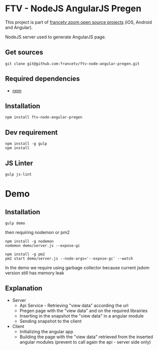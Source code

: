 # FTV - NodeJS AngularJS Pregen

This project is part of [francetv zoom open source projects](https://github.com/francetv/zoom-public) (iOS, Android and Angular).

NodeJS server used to generate AngularJS page.

## Get sources

```
git clone git@github.com:francetv/ftv-node-angular-pregen.git
```

## Required dependencies

- [npm](https://nodejs.org/)

## Installation

```
npm install ftv-node-angular-pregen
```

## Dev requirement

```
npm install -g gulp
npm install
```

## JS Linter

```
gulp js-lint
```

# Demo

## Installation

```
gulp demo
```

then requiring nodemon or pm2

```
npm install -g nodemon
nodemon demo/server.js --expose-gc
```

```
npm install -g pm2
pm2 start demo/server.js --node-args='--expose-gc' --watch
```

In the demo we require using garbage collector because current jsdom version still has memory leak

## Explanation

- Server
    - Api Service - Retrieving "view data" according the url
    - Pregen page with the "view data" and on the required librairies
    - Inserting in the snapshot the "view data" in a angular module
    - Sending snapshot to the client
- Client
    - Initializing the angular app
    - Building the page with the "view data" retrieved from the inserted angular modules (prevent to call again the api - server side only)
